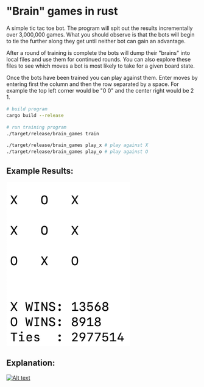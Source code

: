 # "Brain" games in rust

A simple tic tac toe bot.
The program will spit out the results incrementally over 3,000,000 games.
What you should observe is that the bots will begin to tie the further along they get until neither bot can gain an advantage.

After a round of training is complete the bots will dump their "brains" into local files and use them for continued rounds. You can also explore these files to see which moves a bot is most likely to take for a given board state.

Once the bots have been trained you can play against them. Enter moves by entering first the column and then the row separated by a space. For example the top left corner would be "0 0" and the center right would be 2 1.

```BASH
# build program
cargo build --release
```

```BASH
# run training program
./target/release/brain_games train
```

```BASH
./target/release/brain_games play_x # play against X
./target/release/brain_games play_o # play against O
```

## Example Results:

![Results Image](/images/game-results.png)

## Explanation:

[![Alt text](https://img.youtube.com/vi/R9c-_neaxeU/0.jpg)](https://www.youtube.com/watch?v=R9c-_neaxeU)
